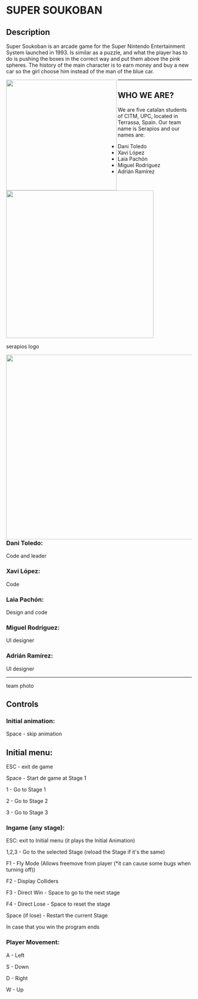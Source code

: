 # SUPER SOUKOBAN

## Description
 Super Soukoban is an arcade game for the Super Nintendo Entertainment System launched in 1993. Is similar as a puzzle, and what the player has to do is pushing the boxes in the correct way and put them above the pink spheres. The history of the main character is to earn money and buy a new car so the girl choose him instead of the man of the blue car.
 
 <img align="left" width="300" height="300" src="http://www.emulanium.com/images/snes/Super%20Soukoban.png">
 
 ***
 
 ## WHO WE ARE?
 We are five catalan students of CITM, UPC, located in Terrassa, Spain. Our team name is Serapios and our names are:
 - Dani Toledo
 - Xavi López
 - Laia Pachón
 - Miguel Rodríguez
 - Adrián Ramírez
 <img width="400" height="400" src="https://cdn.discordapp.com/attachments/818140279147724820/835096871692533771/serapios_logo.png">

serapios logo




<img align="left" width="700" height="500" src="https://cdn.discordapp.com/attachments/818140279147724820/848592806691471360/IMG-20210527-WA0023_1.jpg">



### Dani Toledo:
 Code and leader
### Xavi López:
 Code
### Laia Pachón:
 Design and code
### Miguel Rodríguez:
 UI designer
### Adrián Ramírez:
 UI designer
***

 team photo
 
## Controls
### Initial animation:

Space - skip animation

## Initial menu:

ESC - exit de game

Space - Start de game at Stage 1

1 - Go to Stage 1

2 - Go to Stage 2

3 - Go to Stage 3

### Ingame (any stage):

ESC: exit to Initial menu (it plays the Initial Animation)

1,2,3 - Go to the selected Stage (reload the Stage if it's the same)

F1 - Fly Mode (Allows freemove from player (*it can cause some bugs when turning off))

F2 - Display Colliders

F3 - Direct Win - Space to go to the next stage

F4 - Direct Lose - Space to reset the stage

Space (if lose) - Restart the current Stage

In case that you win the program ends

### Player Movement:

A - Left

S - Down

D - Right

W - Up
